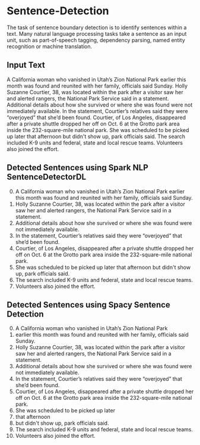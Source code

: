 # Sentence-Detection
The task of sentence boundary detection is to identify sentences within a text. Many natural language processing tasks take a sentence as an input unit, such as part-of-speech tagging, dependency parsing, named entity recognition or machine translation.

## Input Text
A California woman who vanished in Utah’s Zion National Park earlier 
this month was found and reunited with her family, 
officials said Sunday. Holly Suzanne Courtier, 38, was located within the park after a visitor 
saw her and alerted rangers, the National Park Service said in a statement.
Additional details about how she 
survived or where she was found were not immediately available. In the statement, Courtier’s relatives said they were “overjoyed” that she’d been found.
Courtier, of Los Angeles, disappeared after a private shuttle dropped her off on Oct. 6 at the Grotto park area 
inside the 232-square-mile national park. She was scheduled to be picked up later that 
afternoon but didn't show up, park officials said. The search included K-9 units and federal, 
state and local rescue teams. Volunteers also joined the effort.


## Detected Sentences using Spark NLP SentenceDetectorDL
0. A California woman who vanished in Utah’s Zion National Park earlier this month was found and reunited with her family, officials said Sunday.
1. Holly Suzanne Courtier, 38, was located within the park after a visitor saw her and alerted rangers, the National Park Service said in a statement.
2. Additional details about how she survived or where she was found were not immediately available.
3. In the statement, Courtier’s relatives said they were “overjoyed” that she’d been found.
4. Courtier, of Los Angeles, disappeared after a private shuttle dropped her off on Oct. 6 at the Grotto park area inside the 232-square-mile national park.
5. She was scheduled to be picked up later that afternoon but didn't show up, park officials said.
6. The search included K-9 units and federal, state and local rescue teams.
7. Volunteers also joined the effort.

## Detected Sentences using Spacy Sentence Detection
0. A California woman who vanished in Utah’s Zion National Park
1. earlier this month was found and reunited with her family, officials said Sunday.
2. Holly Suzanne Courtier, 38, was located within the park after a visitor saw her and alerted rangers, the National Park Service said in a statement.
3. Additional details about how she survived or where she was found were not immediately available.
4. In the statement, Courtier’s relatives said they were “overjoyed” that she’d been found.
5. Courtier, of Los Angeles, disappeared after a private shuttle dropped her off on Oct. 6 at the Grotto park area inside the 232-square-mile national park.
6. She was scheduled to be picked up later
7. that afternoon
8. but didn't show up, park officials said.
9. The search included K-9 units and federal, state and local rescue teams.
10. Volunteers also joined the effort.


